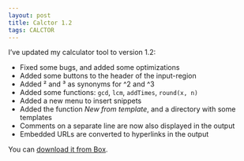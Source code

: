 ```yaml
---
layout: post
title: Calctor 1.2
tags: CALCTOR
---
```


I’ve updated my calculator tool to version 1.2:

- Fixed some bugs, and added some optimizations
- Added some buttons to the header of the input-region
- Added ² and ³ as synonyms for ^2 and ^3
- Added some functions: `gcd`, `lcm`, `addTimes`, `round(x, n)`
- Added a new menu to insert snippets
- Added the function *New from template*, and a directory with some templates
- Comments on a separate line are now also displayed in the output
- Embedded URLs are converted to hyperlinks in the output

You can [download it from Box](https://app.box.com/s/hd1fulwrkasfnm2qxeev).